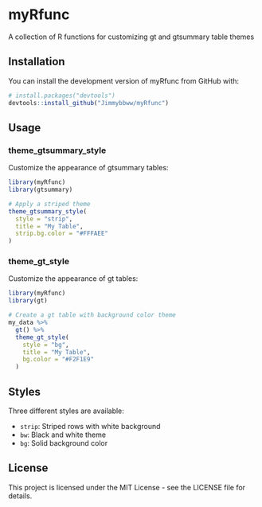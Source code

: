 # myRfunc

A collection of R functions for customizing gt and gtsummary table themes

## Installation

You can install the development version of myRfunc from GitHub with:

```r
# install.packages("devtools")
devtools::install_github("Jimmybbww/myRfunc")
```

## Usage

### theme_gtsummary_style

Customize the appearance of gtsummary tables:

```r
library(myRfunc)
library(gtsummary)

# Apply a striped theme
theme_gtsummary_style(
  style = "strip",
  title = "My Table",
  strip.bg.color = "#FFFAEE"
)
```

### theme_gt_style

Customize the appearance of gt tables:

```r
library(myRfunc)
library(gt)

# Create a gt table with background color theme
my_data %>%
  gt() %>%
  theme_gt_style(
    style = "bg",
    title = "My Table",
    bg.color = "#F2F1E9"
  )
```

## Styles

Three different styles are available:

- `strip`: Striped rows with white background
- `bw`: Black and white theme
- `bg`: Solid background color

## License

This project is licensed under the MIT License - see the LICENSE file for details.